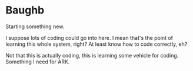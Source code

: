 # Baughb
Starting something new.

I suppose lots of coding could go into here. I mean that's the point of learning this whole system, right? At least know how to code correctly, eh?

Not that this is actually coding, this is learning some vehicle for coding. Something I need for ARK.
